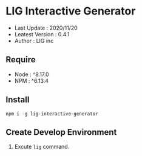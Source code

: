 # LIG Interactive Generator
 
- Last Update : 2020/11/20
- Leatest Version : 0.4.1
- Author : LIG inc
 
## Require 
 
- Node : ^8.17.0
- NPM : ^6.13.4  
 
## Install 
 
``` npm i -g lig-interactive-generator ``` 
 
## Create Develop Environment 

1. Excute ```lig``` command. 